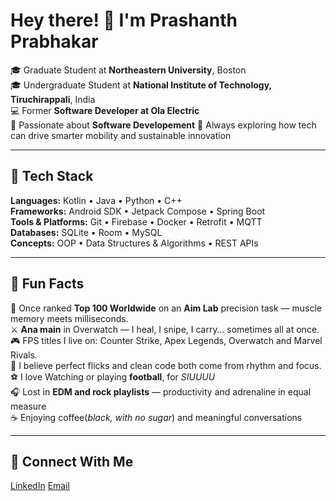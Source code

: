 # Hey there! 👋 I'm Prashanth Prabhakar

🎓 Graduate Student at **Northeastern University**, Boston  
🎓 Undergraduate Student at **National Institute of Technology, Tiruchirappali**, India  
💻 Former **Software Developer at Ola Electric**  
🚀 Passionate about **Software Developement** 
🌱 Always exploring how tech can drive smarter mobility and sustainable innovation  

---

## 🧠 Tech Stack
**Languages:** Kotlin • Java • Python • C++  
**Frameworks:** Android SDK • Jetpack Compose • Spring Boot  
**Tools & Platforms:** Git • Firebase • Docker • Retrofit • MQTT  
**Databases:** SQLite • Room • MySQL  
**Concepts:** OOP • Data Structures & Algorithms • REST APIs  

---

## 🧠 Fun Facts
🎯 Once ranked **Top 100 Worldwide** on an **Aim Lab** precision task — muscle memory meets milliseconds.  
⚔️ **Ana main** in Overwatch — I heal, I snipe, I carry… sometimes all at once.  
🎮 FPS titles I live on: Counter Strike, Apex Legends, Overwatch and Marvel Rivals.  
🧩 I believe perfect flicks and clean code both come from rhythm and focus.  
⚽ I love Watching or playing **football**, for *SIUUUU*  
🎧 Lost in **EDM and rock playlists** — productivity and adrenaline in equal measure  
☕ Enjoying coffee(*black, with no sugar*) and meaningful conversations  

---

## 🤝 Connect With Me
[LinkedIn](https://www.linkedin.com/in/prashanth-prabhakar-25a68b1a5)
[Email](cbeprashanth@gmail.com)
